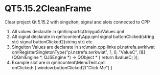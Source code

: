 # QT5.15.2CleanFrame
Clear project Qt 5.15.2 with singelton, signal and slots connected to CPP
1) All values declarate in qml\imports\Onlygui5\Values.qml
2) All signal declarate in qml\content\App.qml
    signal buttonClicked(string str)
    signal buttonClicked2(string str) etc.
3) Singelton Values are declarate in src\main.cpp linke pl.nstrefa.avrkiwat
    qmlRegisterSingletonType<ValuesFromC>("pl.nstrefa.avrkwiat", 1, 0, "ValueC",
                                     [&](QQmlEngine *, QJSEngine *) -> QObject * {
        return &valueC;
    });
4) Example slot are in qml\content\MenuTest.qml  
          onClicked: {
            window.buttonClicked2("Click Me")
        }
